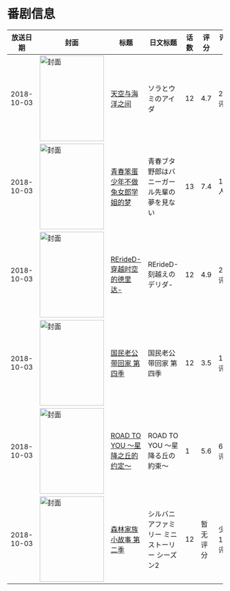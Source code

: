 # 番剧信息

|放送日期|封面|标题|日文标题|话数|评分|评分人数|
|---|---|---|---|---|---|---|
|2018-10-03|<img src="//lain.bgm.tv/pic/cover/c/e2/20/220658_2rZCV.jpg" alt="封面" style="width:150px;height:200px;object-fit:cover;">|[天空与海洋之间](https://bangumi.tv/subject/220658)|ソラとウミのアイダ|12|4.7|232人评分|
|2018-10-03|<img src="//lain.bgm.tv/pic/cover/c/b9/45/240038_b5j7g.jpg" alt="封面" style="width:150px;height:200px;object-fit:cover;">|[青春笨蛋少年不做兔女郎学姐的梦](https://bangumi.tv/subject/240038)|青春ブタ野郎はバニーガール先輩の夢を見ない|13|7.4|18267人评分|
|2018-10-03|<img src="//lain.bgm.tv/pic/cover/c/f0/f0/240800_A39Yx.jpg" alt="封面" style="width:150px;height:200px;object-fit:cover;">|[RErideD-穿越时空的德里达-](https://bangumi.tv/subject/240800)|RErideD-刻越えのデリダ-|12|4.9|283人评分|
|2018-10-03|<img src="//lain.bgm.tv/pic/cover/c/5b/15/250204_R9Fow.jpg" alt="封面" style="width:150px;height:200px;object-fit:cover;">|[国民老公带回家 第四季](https://bangumi.tv/subject/250204)|国民老公带回家 第四季|12|3.5|10人评分|
|2018-10-03|<img src="//lain.bgm.tv/pic/cover/c/33/92/262696_hS9A5.jpg" alt="封面" style="width:150px;height:200px;object-fit:cover;">|[ROAD TO YOU ～星降之丘的约定～](https://bangumi.tv/subject/262696)|ROAD TO YOU ～星降る丘の約束～|1|5.6|65人评分|
|2018-10-03|<img src="//lain.bgm.tv/pic/cover/c/1f/b6/301776_17P1r.jpg" alt="封面" style="width:150px;height:200px;object-fit:cover;">|[森林家族小故事 第二季](https://bangumi.tv/subject/301776)|シルバニアファミリー ミニストーリー シーズン2|12|暂无评分|少于10人评分|

